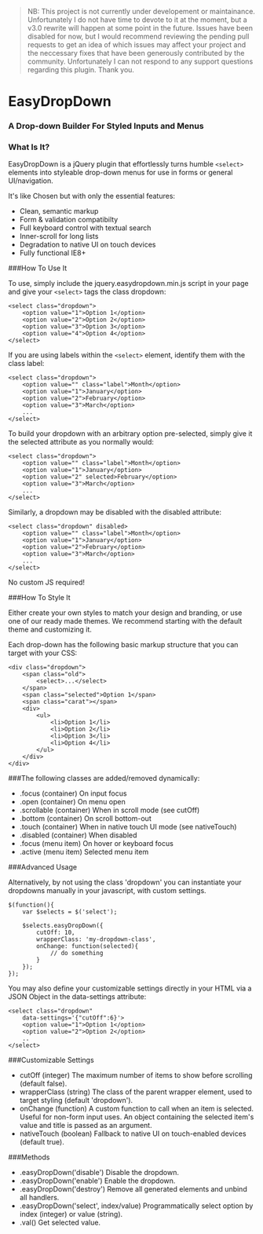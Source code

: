 > NB: This project is not currently under developement or maintainance. Unfortunately I do not have time to devote to it at the moment, but a v3.0 rewrite will happen at some point in the future. Issues have been disabled for now, but I would recommend reviewing the pending pull requests to get an idea of which issues may affect your project and the neccessary fixes that have been generously contributed by the community. Unfortunately I can not respond to any support questions regarding this plugin. Thank you.

# EasyDropDown
### A Drop-down Builder For Styled Inputs and Menus

### What Is It?

EasyDropDown is a jQuery plugin that effortlessly turns humble `<select>` elements into styleable drop-down menus for use in forms or general UI/navigation.

It's like Chosen but with only the essential features:

+ Clean, semantic markup
+ Form & validation compatibilty
+ Full keyboard control with textual search
+ Inner-scroll for long lists
+ Degradation to native UI on touch devices
+ Fully functional IE8+

###How To Use It

To use, simply include the jquery.easydropdown.min.js script in your page and give your `<select>` tags the class dropdown:

	<select class="dropdown">
		<option value="1">Option 1</option>
		<option value="2">Option 2</option>
		<option value="3">Option 3</option>
		<option value="4">Option 4</option>
	</select>

If you are using labels within the `<select>` element, identify them with the class label:

	<select class="dropdown">
		<option value="" class="label">Month</option>
		<option value="1">January</option>
		<option value="2">February</option>
		<option value="3">March</option>
		...
	</select>
	
To build your dropdown with an arbitrary option pre-selected, simply give it the selected attribute as you normally would:

	<select class="dropdown">
		<option value="" class="label">Month</option>
		<option value="1">January</option>
		<option value="2" selected>February</option>
		<option value="3">March</option>
		...
	</select>
	
Similarly, a dropdown may be disabled with the disabled attribute:

	<select class="dropdown" disabled>
		<option value="" class="label">Month</option>
		<option value="1">January</option>
		<option value="2">February</option>
		<option value="3">March</option>
		...
	</select>
	
No custom JS required!

###How To Style It

Either create your own styles to match your design and branding, or use one of our ready made themes. We recommend starting with the default theme and customizing it.

Each drop-down has the following basic markup structure that you can target with your CSS:

	<div class="dropdown">
		<span class="old">
			<select>...</select>
		</span>
		<span class="selected">Option 1</span>
		<span class="carat"></span>
		<div>
			<ul>
				<li>Option 1</li>
				<li>Option 2</li>
				<li>Option 3</li>
				<li>Option 4</li>
			</ul>
		</div>
	</div>
	
###The following classes are added/removed dynamically:

+ .focus (container)
On input focus
+ .open (container)
On menu open
+ .scrollable (container)
When in scroll mode (see cutOff)
+ .bottom (container)
On scroll bottom-out
+ .touch (container)
When in native touch UI mode (see nativeTouch)
+ .disabled (container)
When disabled
+ .focus (menu item)
On hover or keyboard focus
+ .active (menu item)
Selected menu item

###Advanced Usage

Alternatively, by not using the class 'dropdown' you can instantiate your dropdowns manually in your javascript, with custom settings.

	$(function(){
		var $selects = $('select');
						
		$selects.easyDropDown({
			cutOff: 10,
			wrapperClass: 'my-dropdown-class',
			onChange: function(selected){
				// do something
			}
		});
	});
	
You may also define your customizable settings directly in your HTML via a JSON Object in the data-settings attribute:

	<select class="dropdown" 
		data-settings='{"cutOff":6}'>
		<option value="1">Option 1</option>
		<option value="2">Option 2</option>
		..
	</select>
	
###Customizable Settings

+ cutOff (integer)
The maximum number of items to show before scrolling (default false).
+ wrapperClass (string)
The class of the parent wrapper element, used to target styling (default 'dropdown').
+ onChange (function)
A custom function to call when an item is selected. Useful for non-form input uses. An object containing the selected item's value and title is passed as an argument.
+ nativeTouch (boolean)
Fallback to native UI on touch-enabled devices (default true).

###Methods

+ .easyDropDown('disable')
Disable the dropdown.
+ .easyDropDown('enable')
Enable the dropdown.
+ .easyDropDown('destroy')
Remove all generated elements and unbind all handlers.
+ .easyDropDown('select', index/value)
Programmatically select option by index (integer) or value (string).
+ .val()
Get selected value.
